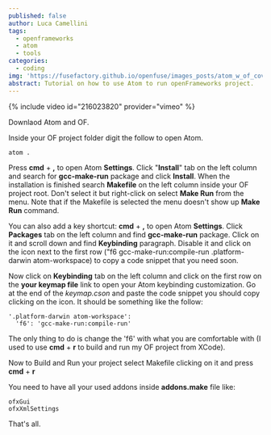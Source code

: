 ```yaml
---
published: false
author: Luca Camellini
tags:
  - openframeworks
  - atom
  - tools
categories:
  - coding
img: 'https://fusefactory.github.io/openfuse/images_posts/atom_w_of_cover.png'
abstract: Tutorial on how to use Atom to run openFrameworks project.
---
```

{% include video id="216023820" provider="vimeo" %}

Downlaod Atom and OF.

Inside your OF project folder digit the follow to open Atom.

```
atom .
```

Press **cmd** + **,** to open Atom **Settings**. Click "**Install**" tab on the left column and search for **gcc-make-run** package and click **Install**. When the installation is finished search **Makefile** on the left column inside your OF project root. Don't select it but right-click on select **Make Run** from the menu. Note that if the Makefile is selected the menu doesn't show up **Make Run** command.

You can also add a key shortcut: **cmd** + **,** to open Atom **Settings**. Click **Packages** tab on the left column and find **gcc-make-run** package. Click on it and scroll down and find **Keybinding** paragraph. Disable it and click on the icon next to the first row ("f6 gcc-make-run:compile-run .platform-darwin atom-workspace) to copy a code snippet that you need soon.

Now click on **Keybinding** tab on the left column and click on the first row on the **your keymap file** link to open your Atom keybinding customization. Go at the end of the _keymap.cson_ and paste the code snippet you should copy clicking on the icon. It should be something like the follow:

```
'.platform-darwin atom-workspace':
  'f6': 'gcc-make-run:compile-run'
```

The only thing to do is change the 'f6' with what you are comfortable with (I used to use **cmd** + **r** to build and run my OF project from XCode).

Now to Build and Run your project select Makefile clicking on it and press **cmd** + **r**

You need to have all your used addons inside **addons.make** file like:

```
ofxGui
ofxXmlSettings

```

That's all.
